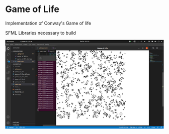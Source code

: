 # Game of Life

Implementation of Conway's Game of life

SFML Libraries necessary to build

![screenshot](https://github.com/DDaarcon/GameOfLife/blob/master/Screenshots/Screenshot_from_2021-04-06_05-20-55.png?raw=true)
